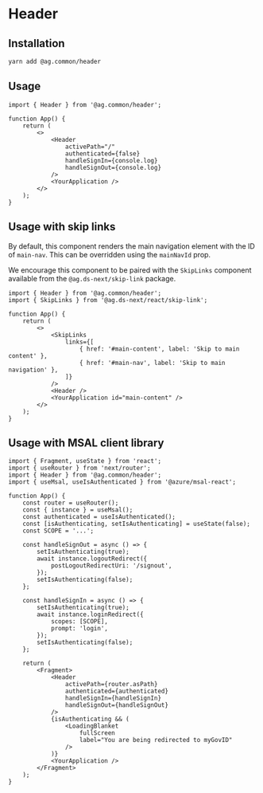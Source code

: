 # Header

## Installation

```sh
yarn add @ag.common/header
```

## Usage

```tsx
import { Header } from '@ag.common/header';

function App() {
	return (
		<>
			<Header
				activePath="/"
				authenticated={false}
				handleSignIn={console.log}
				handleSignOut={console.log}
			/>
			<YourApplication />
		</>
	);
}
```

## Usage with skip links

By default, this component renders the main navigation element with the ID of `main-nav`. This can be overridden using the `mainNavId` prop.

We encourage this component to be paired with the `SkipLinks` component available from the `@ag.ds-next/skip-link` package.

```tsx
import { Header } from '@ag.common/header';
import { SkipLinks } from '@ag.ds-next/react/skip-link';

function App() {
	return (
		<>
			<SkipLinks
				links={[
					{ href: '#main-content', label: 'Skip to main content' },
					{ href: '#main-nav', label: 'Skip to main navigation' },
				]}
			/>
			<Header />
			<YourApplication id="main-content" />
		</>
	);
}
```

## Usage with MSAL client library

```tsx
import { Fragment, useState } from 'react';
import { useRouter } from 'next/router';
import { Header } from '@ag.common/header';
import { useMsal, useIsAuthenticated } from '@azure/msal-react';

function App() {
	const router = useRouter();
	const { instance } = useMsal();
	const authenticated = useIsAuthenticated();
	const [isAuthenticating, setIsAuthenticating] = useState(false);
	const SCOPE = '...';

	const handleSignOut = async () => {
		setIsAuthenticating(true);
		await instance.logoutRedirect({
			postLogoutRedirectUri: '/signout',
		});
		setIsAuthenticating(false);
	};

	const handleSignIn = async () => {
		setIsAuthenticating(true);
		await instance.loginRedirect({
			scopes: [SCOPE],
			prompt: 'login',
		});
		setIsAuthenticating(false);
	};

	return (
		<Fragment>
			<Header
				activePath={router.asPath}
				authenticated={authenticated}
				handleSignIn={handleSignIn}
				handleSignOut={handleSignOut}
			/>
			{isAuthenticating && (
				<LoadingBlanket
					fullScreen
					label="You are being redirected to myGovID"
				/>
			)}
			<YourApplication />
		</Fragment>
	);
}
```
